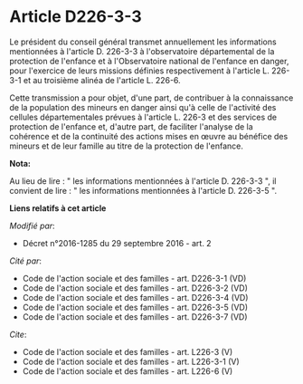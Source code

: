 # Article D226-3-3

Le président du conseil général transmet annuellement les informations mentionnées à l'article D. 226-3-3 à l'observatoire
départemental de la protection de l'enfance et à l'Observatoire national de l'enfance en danger, pour l'exercice de leurs
missions définies respectivement à l'article L. 226-3-1 et au troisième alinéa de l'article L. 226-6. 

Cette transmission a pour objet, d'une part, de contribuer à la connaissance de la population des mineurs en danger ainsi
qu'à celle de l'activité des cellules départementales prévues à l'article L. 226-3 et des services de protection de l'enfance
et, d'autre part, de faciliter l'analyse de la cohérence et de la continuité des actions mises en œuvre au bénéfice des
mineurs et de leur famille au titre de la protection de l'enfance.

**Nota:**

Au lieu de lire : " les informations mentionnées à l'article D. 226-3-3 ", il convient de lire : " les informations
mentionnées à l'article D. 226-3-5 ".

**Liens relatifs à cet article**

_Modifié par_:

  - Décret n°2016-1285 du 29 septembre 2016 - art. 2

_Cité par_:

  - Code de l'action sociale et des familles - art. D226-3-1 (VD)
  - Code de l'action sociale et des familles - art. D226-3-2 (VD)
  - Code de l'action sociale et des familles - art. D226-3-4 (VD)
  - Code de l'action sociale et des familles - art. D226-3-5 (VD)
  - Code de l'action sociale et des familles - art. D226-3-7 (VD)

_Cite_:

  - Code de l'action sociale et des familles - art. L226-3 (V)
  - Code de l'action sociale et des familles - art. L226-3-1 (V)
  - Code de l'action sociale et des familles - art. L226-6 (V)

